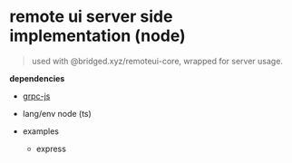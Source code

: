# remote ui server side implementation (node)

> used with @bridged.xyz/remoteui-core, wrapped for server usage.

**dependencies**
- [grpc-js](https://www.npmjs.com/package/@grpc/grpc-js)


- lang/env node (ts)
- examples
    - express
